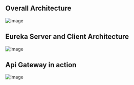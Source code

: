 
## Overall Architecture
![image](https://github.com/Sagar-Chowdhury/Microservices/assets/76145064/8d6cbb8f-5223-4f72-a19a-6467e8bf1495)




## Eureka Server and Client Architecture
![image](https://github.com/Sagar-Chowdhury/Microservices/assets/76145064/c3d654ff-4009-47e9-a72c-fb1e102fc027)

## Api Gateway in action
![image](https://github.com/Sagar-Chowdhury/Microservices/assets/76145064/01fbf72b-7b72-4f74-8353-404da29a8d45)


